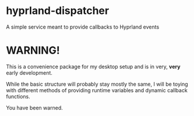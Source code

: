 # hyprland-dispatcher
A simple service meant to provide callbacks to Hyprland events

# WARNING!

This is a convenience package for my desktop setup and is in very, **very** early development.

While the basic structure will probably stay mostly the same, I will be toying with different methods of providing runtime variables and dynamic callback functions.

You have been warned.
